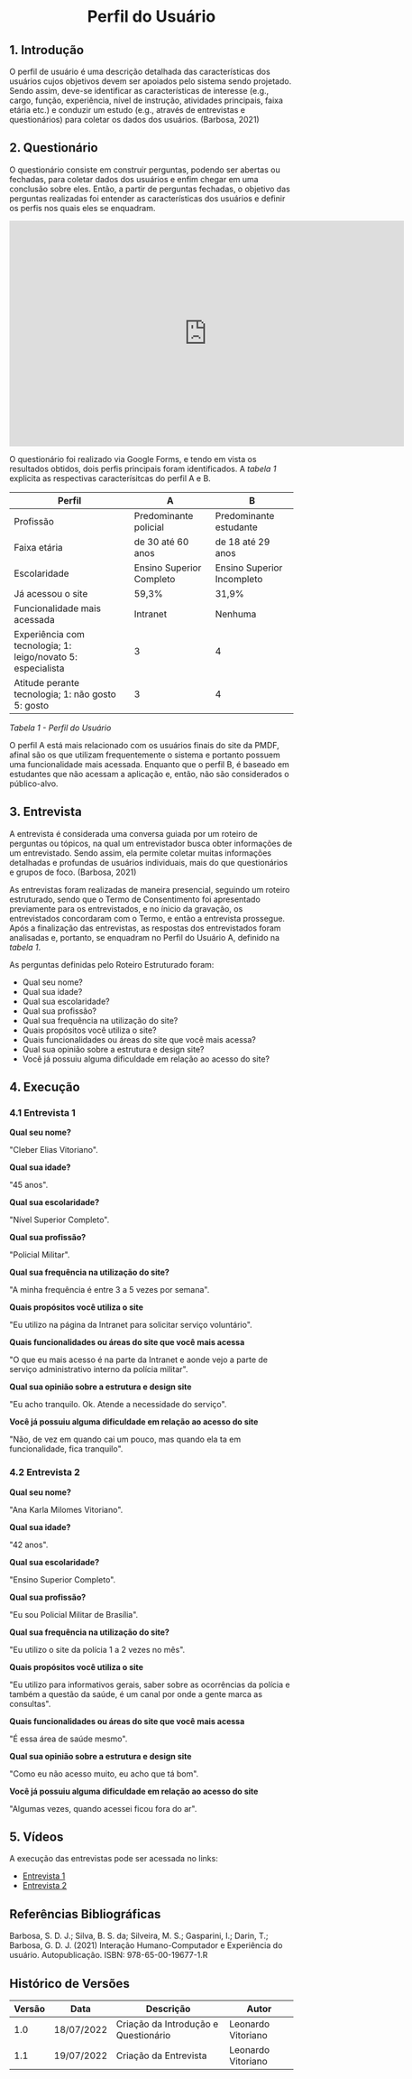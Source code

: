# <center> Perfil do Usuário 

## 1. Introdução

O perfil de usuário é uma descrição detalhada das características dos usuários
cujos objetivos devem ser apoiados pelo sistema sendo projetado. Sendo assim, deve-se identificar as características de interesse (e.g., cargo, função, experiência, nível de instrução, atividades principais, faixa etária etc.) e conduzir um estudo (e.g., através de entrevistas e questionários) para coletar os dados dos usuários. (Barbosa, 2021)

## 2. Questionário

O questionário consiste em construir perguntas, podendo ser abertas ou fechadas, para coletar dados dos usuários e enfim chegar em uma conclusão sobre eles. Então, a partir de perguntas fechadas, o objetivo das perguntas realizadas foi entender as características dos usuários e definir os perfis nos quais eles se enquadram.

<iframe src="https://albumizr.com/a/pmWu" scrolling="no" frameborder="0" allowfullscreen width="700" height="400"></iframe>

O questionário foi realizado via Google Forms, e tendo em vista os resultados obtidos, dois perfis principais foram identificados. A _tabela 1_ explicita as respectivas caracterísitcas do perfil A e B.

| Perfil                                                      | A                        | B                          |
| ----------------------------------------------------------- | ------------------------ | -------------------------- |
| Profissão                                                   | Predominante policial    | Predominante estudante     |
| Faixa etária                                                | de 30 até 60 anos        | de 18 até 29 anos          |
| Escolaridade                                                | Ensino Superior Completo | Ensino Superior Incompleto |
| Já acessou o site                                           | 59,3%                    | 31,9%                      |
| Funcionalidade mais acessada                                | Intranet                 | Nenhuma                    |
| Experiência com tecnologia; 1: leigo/novato 5: especialista | 3                        | 4                          |
| Atitude perante tecnologia; 1: não gosto 5: gosto           | 3                        | 4                          |

_Tabela 1 - Perfil do Usuário_

O perfil A está mais relacionado com os usuários finais do site da PMDF, afinal são os que utilizam frequentemente
o sistema e portanto possuem uma funcionalidade mais acessada. Enquanto que o perfil B, é baseado em estudantes que
não acessam a aplicação e, então, não são considerados o público-alvo.

## 3. Entrevista

A entrevista é considerada uma conversa guiada por um roteiro de perguntas ou tópicos, na qual um entrevistador busca obter informações de um entrevistado. Sendo assim, ela permite coletar muitas informações detalhadas e profundas de usuários individuais, mais do que questionários e grupos de foco. (Barbosa, 2021)

As entrevistas foram realizadas de maneira presencial, seguindo um roteiro estruturado, sendo que o Termo de Consentimento foi apresentado previamente para os entrevistados, e no ínicio da gravação, os entrevistados concordaram com o Termo, e então a entrevista prossegue. Após a finalização das entrevistas, as respostas dos entrevistados foram analisadas e, portanto, se enquadram no Perfil do Usuário A, definido na _tabela 1_.

As perguntas definidas pelo Roteiro Estruturado foram:

- Qual seu nome?
- Qual sua idade?
- Qual sua escolaridade?
- Qual sua profissão?
- Qual sua frequência na utilização do site?
- Quais propósitos você utiliza o site?
- Quais funcionalidades ou áreas do site que você mais acessa?
- Qual sua opinião sobre a estrutura e design site?
- Você já possuiu alguma dificuldade em relação ao acesso do site?

## 4. Execução

### 4.1 Entrevista 1

**Qual seu nome?**

"Cleber Elias Vitoriano".

**Qual sua idade?**

"45 anos".

**Qual sua escolaridade?**

"Nível Superior Completo".

**Qual sua profissão?**

"Policial Militar".

**Qual sua frequência na utilização do site?**

"A minha frequência é entre 3 a 5 vezes por semana".

**Quais propósitos você utiliza o site**

"Eu utilizo na página da Intranet para solicitar serviço voluntário".

**Quais funcionalidades ou áreas do site que você mais acessa**

"O que eu mais acesso é na parte da Intranet e aonde vejo a parte de serviço administrativo interno da polícia militar".

**Qual sua opinião sobre a estrutura e design site**

"Eu acho tranquilo. Ok. Atende a necessidade do serviço".

**Você já possuiu alguma dificuldade em relação ao acesso do site**

"Não, de vez em quando cai um pouco, mas quando ela ta em funcionalidade, fica tranquilo".

### 4.2 Entrevista 2

**Qual seu nome?**

"Ana Karla Milomes Vitoriano".

**Qual sua idade?**

"42 anos".

**Qual sua escolaridade?**

"Ensino Superior Completo".

**Qual sua profissão?**

"Eu sou Policial Militar de Brasília".

**Qual sua frequência na utilização do site?**

"Eu utilizo o site da polícia 1 a 2 vezes no mês".

**Quais propósitos você utiliza o site**

"Eu utilizo para informativos gerais, saber sobre as ocorrências da polícia e também a questão da saúde, é um canal por onde a gente marca as consultas".

**Quais funcionalidades ou áreas do site que você mais acessa**

"É essa área de saúde mesmo".

**Qual sua opinião sobre a estrutura e design site**

"Como eu não acesso muito, eu acho que tá bom".

**Você já possuiu alguma dificuldade em relação ao acesso do site**

"Algumas vezes, quando acessei ficou fora do ar".

## 5. Vídeos

A execução das entrevistas pode ser acessada no links:

- [Entrevista 1](https://youtu.be/D5zzHw8pjHc)
- [Entrevista 2](https://youtu.be/wRpaWX2Scyk)

## Referências Bibliográficas

Barbosa, S. D. J.; Silva, B. S. da; Silveira, M. S.; Gasparini, I.; Darin, T.; Barbosa, G. D. J. (2021)
Interação Humano-Computador e Experiência do usuário. Autopublicação. ISBN: 978-65-00-19677-1.R

## Histórico de Versões

| Versão | Data       | Descrição                            | Autor              |
| ------ | ---------- | ------------------------------------ | ------------------ |
| 1.0    | 18/07/2022 | Criação da Introdução e Questionário | Leonardo Vitoriano |
| 1.1    | 19/07/2022 | Criação da Entrevista                | Leonardo Vitoriano |
